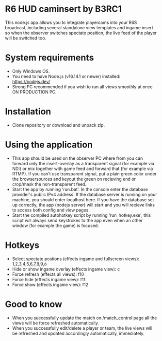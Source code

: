 # R6 HUD caminsert by B3RC1
This node.js app allows you to integrate playercams into your R6S broadcast, including several standalone view templates and ingame insert so when the observer switches spectate position, the live feed of the player will be switched too.

# System requirements
- Only Windows OS.
- You need to have Node.js (v16.14.1 or newer) installed: https://nodejs.dev/
- Strong PC recommended if you wish to run all views smoothly at once ON PRODUCTION PC.

# Installation
- Clone repository or download and unpack zip.

# Using the application
- This app should be used on the observer PC where from you can forward only the insert-overlay as a transparent signal (for example via NDI) or mix together with game feed and forward that (for example via RTMP). If you can't use transparent signal, put a plain green color under the browsersources and keyout the green on recieving end or crop/mask the non-transparent feed.
- Start the app by running 'run.bat'. In the console enter the database provider's public IPv4 address. If the database server is running on your machine, you should enter localhost here. If you have the database set up correctly, the app (nodejs server) will start and you will recieve links to access both config and view pages.
- Start the compiled autohotkey script by running 'run_hotkey.exe', this script will always send keystrokes to the app even when an other window (for example the game) is focused.

# Hotkeys
- Select spectate postions (effects ingame and fullscreen views): 1,2,3,4,5,6,7,8,9,ö
- Hide or show ingame overlay (effects ingame view): c
- Force refresh (effects all views): f10
- Force hide (effects ingame view): f11
- Force show (effects ingame view): f12

# Good to know
- When you successfully update the match on /match_control page all the views will be force refreshed automatically.
- When you successfully edit/delete a player or team, the live views will be refreshed and updated accordingly automatically, immediately.
